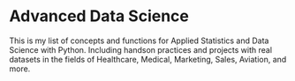 # Advanced Data Science
This is my list of concepts and functions for Applied Statistics and Data Science with Python.
Including handson practices and projects with real datasets in the fields of Healthcare, Medical, Marketing, Sales, Aviation, and more.
